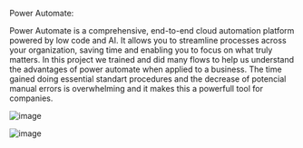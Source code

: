 Power Automate:


Power Automate is a comprehensive, end-to-end cloud automation platform powered by low code and AI. It allows you to streamline processes across your organization, saving time and enabling you to focus on what truly matters. In this project we trained and did many flows to help us understand the advantages of power automate when applied to a business. The time gained doing essential standart procedures and the decrease of potencial manual errors is overwhelming and it makes this a powerfull tool for companies. 



![image](https://github.com/Ana-Ferre/Portfolio/assets/161728944/f5a8084f-2365-422f-8614-59d2e29e97ba)


![image](https://github.com/Ana-Ferre/Portfolio/assets/161728944/2448b9ab-171a-42fa-be6f-31ed4c9bc660)

